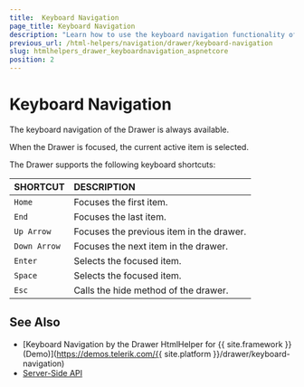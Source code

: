 ```yaml
---
title:  Keyboard Navigation
page_title: Keyboard Navigation
description: "Learn how to use the keyboard navigation functionality of the Telerik UI Drawer component for {{ site.framework }}."
previous_url: /html-helpers/navigation/drawer/keyboard-navigation
slug: htmlhelpers_drawer_keyboardnavigation_aspnetcore
position: 2
---
```


# Keyboard Navigation

The keyboard navigation of the Drawer is always available.

When the Drawer is focused, the current active item is selected.

The Drawer supports the following keyboard shortcuts:

| SHORTCUT						| DESCRIPTION				                                                        |
|:---                 |:---                                                                                |
| `Home`              | Focuses the first item.                                                            |
| `End`               | Focuses the last item.                                                             |
| `Up Arrow`          | Focuses the previous item in the drawer.                        |
| `Down Arrow`        | Focuses the next item in the drawer. |
| `Enter`             | Selects the focused item.                                             |
| `Space`             | Selects the focused item.                                             |
| `Esc`               | Calls the hide method of the drawer.                                                               |

## See Also

* [Keyboard Navigation by the Drawer HtmlHelper for {{ site.framework }} (Demo)](https://demos.telerik.com/{{ site.platform }}/drawer/keyboard-navigation)
* [Server-Side API](/api/drawer)
